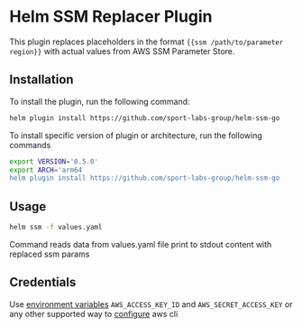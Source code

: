 # Helm SSM Replacer Plugin

This plugin replaces placeholders in the format `{{ssm /path/to/parameter region}}` with actual values from AWS SSM Parameter Store.

## Installation

To install the plugin, run the following command:

```sh
helm plugin install https://github.com/sport-labs-group/helm-ssm-go
```
To install specific version of plugin or architecture, run the following commands
```sh
export VERSION='0.5.0'
export ARCH='arm64
helm plugin install https://github.com/sport-labs-group/helm-ssm-go
```
## Usage
```sh
helm ssm -f values.yaml
```
Command reads data from values.yaml file print to stdout content with replaced ssm params

## Credentials
Use [environment variables](https://docs.aws.amazon.com/cli/v1/userguide/cli-configure-envvars.html) `AWS_ACCESS_KEY_ID` and `AWS_SECRET_ACCESS_KEY` or any other supported way to [configure](https://docs.aws.amazon.com/cli/latest/userguide/cli-chap-configure.html) aws cli
